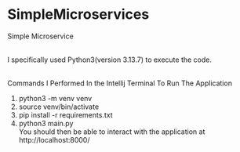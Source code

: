# SimpleMicroservices
Simple Microservice <br><br>

I specifically used Python3(version 3.13.7) to execute the code.<br><br>

Commands I Performed In the Intellij Terminal To Run The Application
1. python3 -m venv venv
2. source venv/bin/activate
3. pip install -r requirements.txt
4. python3 main.py <br>
You should then be able to interact with the application at http://localhost:8000/
